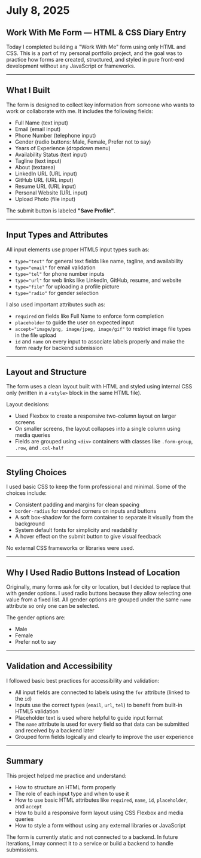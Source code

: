 # July 8, 2025  
## Work With Me Form — HTML & CSS Diary Entry

Today I completed building a "Work With Me" form using only HTML and CSS. This is a part of my personal portfolio project, and the goal was to practice how forms are created, structured, and styled in pure front-end development without any JavaScript or frameworks.

---

## What I Built

The form is designed to collect key information from someone who wants to work or collaborate with me. It includes the following fields:

- Full Name (text input)
- Email (email input)
- Phone Number (telephone input)
- Gender (radio buttons: Male, Female, Prefer not to say)
- Years of Experience (dropdown menu)
- Availability Status (text input)
- Tagline (text input)
- About (textarea)
- LinkedIn URL (URL input)
- GitHub URL (URL input)
- Resume URL (URL input)
- Personal Website (URL input)
- Upload Photo (file input)

The submit button is labeled **"Save Profile"**.

---

## Input Types and Attributes

All input elements use proper HTML5 input types such as:

- `type="text"` for general text fields like name, tagline, and availability
- `type="email"` for email validation
- `type="tel"` for phone number inputs
- `type="url"` for web links like LinkedIn, GitHub, resume, and website
- `type="file"` for uploading a profile picture
- `type="radio"` for gender selection

I also used important attributes such as:

- `required` on fields like Full Name to enforce form completion
- `placeholder` to guide the user on expected input
- `accept="image/png, image/jpeg, image/gif"` to restrict image file types in the file upload
- `id` and `name` on every input to associate labels properly and make the form ready for backend submission

---

## Layout and Structure

The form uses a clean layout built with HTML and styled using internal CSS only (written in a `<style>` block in the same HTML file).

Layout decisions:

- Used Flexbox to create a responsive two-column layout on larger screens
- On smaller screens, the layout collapses into a single column using media queries
- Fields are grouped using `<div>` containers with classes like `.form-group`, `.row`, and `.col-half`

---

## Styling Choices

I used basic CSS to keep the form professional and minimal. Some of the choices include:

- Consistent padding and margins for clean spacing
- `border-radius` for rounded corners on inputs and buttons
- A soft box-shadow for the form container to separate it visually from the background
- System default fonts for simplicity and readability
- A hover effect on the submit button to give visual feedback

No external CSS frameworks or libraries were used.

---

## Why I Used Radio Buttons Instead of Location

Originally, many forms ask for city or location, but I decided to replace that with gender options. I used radio buttons because they allow selecting one value from a fixed list. All gender options are grouped under the same `name` attribute so only one can be selected.

The gender options are:

- Male
- Female
- Prefer not to say

---

## Validation and Accessibility

I followed basic best practices for accessibility and validation:

- All input fields are connected to labels using the `for` attribute (linked to the `id`)
- Inputs use the correct types (`email`, `url`, `tel`) to benefit from built-in HTML5 validation
- Placeholder text is used where helpful to guide input format
- The `name` attribute is used for every field so that data can be submitted and received by a backend later
- Grouped form fields logically and clearly to improve the user experience

---

## Summary

This project helped me practice and understand:

- How to structure an HTML form properly
- The role of each input type and when to use it
- How to use basic HTML attributes like `required`, `name`, `id`, `placeholder`, and `accept`
- How to build a responsive form layout using CSS Flexbox and media queries
- How to style a form without using any external libraries or JavaScript

The form is currently static and not connected to a backend. In future iterations, I may connect it to a service or build a backend to handle submissions.

